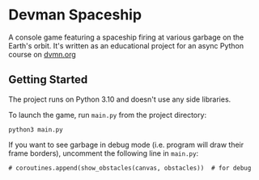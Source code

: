 # Devman Spaceship

A console game featuring a spaceship firing at various garbage on the Earth's orbit. It's written as an educational project for an async Python course on [dvmn.org](https://dvmn.org/)

## Getting Started

The project runs on Python 3.10 and doesn't use any side libraries.

To launch the game, run `main.py` from the project directory:

```
python3 main.py
```

If you want to see garbage in debug mode (i.e. program will draw their frame borders), uncomment the following line in `main.py`:
```
# coroutines.append(show_obstacles(canvas, obstacles))  # for debug
```